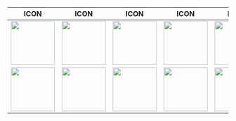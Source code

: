 | **ICON** | **ICON** | **ICON** | **ICON** | **ICON** | **ICON** | **ICON** | **ICON** |
| --- | --- | --- | --- | --- | --- | --- | --- |
| <img src="/../main/01_Haupt-Dashboard/D_Icons/button_birne_off.png" width="100"> | <img src="/../main/01_Haupt-Dashboard/D_Icons/button_birne_on.png" width="100"> | <img src="/../main/01_Haupt-Dashboard/D_Icons/button_decke_off.png" width="100"> | <img src="/../main/01_Haupt-Dashboard/D_Icons/button_decke_on.png" width="100"> | <img src="/../main/01_Haupt-Dashboard/D_Icons/button_echo_off.png" width="100"> | <img src="/../main/01_Haupt-Dashboard/D_Icons/button_echo_on.png" width="100"> | <img src="/../main/01_Haupt-Dashboard/D_Icons/button_echo_paused.png" width="100"> | <img src="/../main/01_Haupt-Dashboard/D_Icons/button_echo_playing.png" width="100"> |
| <img src="/../main/01_Haupt-Dashboard/D_Icons/button_fail.png" width="100"> | <img src="/../main/01_Haupt-Dashboard/D_Icons/button_flocky_cleaning.png" width="100"> | <img src="/../main/01_Haupt-Dashboard/D_Icons/button_flocky_docked.png" width="100"> | <img src="/../main/01_Haupt-Dashboard/D_Icons/button_flocky_returning.png" width="100"> | <img src="/../main/01_Haupt-Dashboard/D_Icons/button_flocky_standby.png" width="100"> | <img src="/../main/01_Haupt-Dashboard/D_Icons/button_gs_Fertig.png" width="100"> | <img src="/../main/01_Haupt-Dashboard/D_Icons/button_gs_Läuft.png" width="100"> | <img src="/../main/01_Haupt-Dashboard/D_Icons/button_haengeleuchte_off.png" width="100"> |